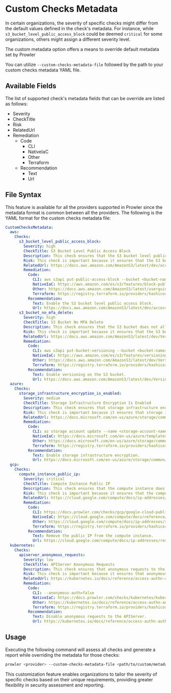 # Custom Checks Metadata

In certain organizations, the severity of specific checks might differ from the default values defined in the check's metadata. For instance, while `s3_bucket_level_public_access_block` could be deemed `critical` for some organizations, others might assign a different severity level.

The custom metadata option offers a means to override default metadata set by Prowler

You can utilize `--custom-checks-metadata-file` followed by the path to your custom checks metadata YAML file.

## Available Fields

The list of supported check's metadata fields that can be override are listed as follows:

- Severity
- CheckTitle
- Risk
- RelatedUrl
- Remediation
  - Code
    - CLI
    - NativeIaC
    - Other
    - Terraform
  - Recommendation
    - Text
    - Url

## File Syntax

This feature is available for all the providers supported in Prowler since the metadata format is common between all the providers. The following is the YAML format for the custom checks metadata file:
```yaml title="custom_checks_metadata.yaml"
CustomChecksMetadata:
  aws:
    Checks:
      s3_bucket_level_public_access_block:
        Severity: high
        CheckTitle: S3 Bucket Level Public Access Block
        Description: This check ensures that the S3 bucket level public access block is enabled.
        Risk: This check is important because it ensures that the S3 bucket level public access block is enabled.
        RelatedUrl: https://docs.aws.amazon.com/AmazonS3/latest/dev/access-control-block-public-access.html
        Remediation:
          Code:
            CLI: aws s3api put-public-access-block --bucket <bucket-name> --public-access-block-configuration BlockPublicAcls=true,IgnorePublicAcls=true,BlockPublicPolicy=true,RestrictPublicBuckets=true
            NativeIaC: https://aws.amazon.com/es/s3/features/block-public-access/
            Other: https://docs.aws.amazon.com/AmazonS3/latest/userguide/access-control-block-public-access.html
            Terraform: https://registry.terraform.io/providers/hashicorp/aws/latest/docs/resources/s3_bucket_public_access_block
          Recommendation:
            Text: Enable the S3 bucket level public access block.
            Url: https://docs.aws.amazon.com/AmazonS3/latest/dev/access-control-block-public-access.html
      s3_bucket_no_mfa_delete:
        Severity: high
        CheckTitle: S3 Bucket No MFA Delete
        Description: This check ensures that the S3 bucket does not allow delete operations without MFA.
        Risk: This check is important because it ensures that the S3 bucket does not allow delete operations without MFA.
        RelatedUrl: https://docs.aws.amazon.com/AmazonS3/latest/dev/Versioning.html
        Remediation:
          Code:
            CLI: aws s3api put-bucket-versioning --bucket <bucket-name> --versioning-configuration Status=Enabled,MFADelete=Enabled
            NativeIaC: https://aws.amazon.com/es/s3/features/versioning/
            Other: https://docs.aws.amazon.com/AmazonS3/latest/dev/Versioning.html
            Terraform: https://registry.terraform.io/providers/hashicorp/aws/latest/docs/resources/s3_bucket_versioning
          Recommendation:
            Text: Enable versioning on the S3 bucket.
            Url: https://docs.aws.amazon.com/AmazonS3/latest/dev/Versioning.html
  azure:
    Checks:
      storage_infrastructure_encryption_is_enabled:
        Severity: medium
        CheckTitle: Storage Infrastructure Encryption Is Enabled
        Description: This check ensures that storage infrastructure encryption is enabled.
        Risk: This check is important because it ensures that storage infrastructure encryption is enabled.
        RelatedUrl: https://docs.microsoft.com/en-us/azure/storage/common/storage-service-encryption
        Remediation:
          Code:
            CLI: az storage account update --name <storage-account-name> --resource-group <resource-group-name> --set properties.encryption.services.blob.enabled=true properties.encryption.services.file.enabled=true properties.encryption.services.queue.enabled=true properties.encryption.services.table.enabled=true
            NativeIaC: https://docs.microsoft.com/en-us/azure/templates/microsoft.storage/storageaccounts
            Other: https://docs.microsoft.com/en-us/azure/storage/common/storage-service-encryption
            Terraform: https://registry.terraform.io/providers/hashicorp/azurerm/latest/docs/resources/storage_account
          Recommendation:
            Text: Enable storage infrastructure encryption.
            Url: https://docs.microsoft.com/en-us/azure/storage/common/storage-service-encryption
  gcp:
    Checks:
      compute_instance_public_ip:
        Severity: critical
        CheckTitle: Compute Instance Public IP
        Description: This check ensures that the compute instance does not have a public IP.
        Risk: This check is important because it ensures that the compute instance does not have a public IP.
        RelatedUrl: https://cloud.google.com/compute/docs/ip-addresses/reserve-static-external-ip-address
        Remediation:
          Code:
            CLI: https://docs.prowler.com/checks/gcp/google-cloud-public-policies/bc_gcp_public_2#cli-command
            NativeIaC: https://cloud.google.com/compute/docs/reference/rest/v1/instances
            Other: https://cloud.google.com/compute/docs/ip-addresses/reserve-static-external-ip-address
            Terraform: https://registry.terraform.io/providers/hashicorp/google/latest/docs/resources/compute_instance
          Recommendation:
            Text: Remove the public IP from the compute instance.
            Url: https://cloud.google.com/compute/docs/ip-addresses/reserve-static-external-ip-address
  kubernetes:
    Checks:
      apiserver_anonymous_requests:
        Severity: low
        CheckTitle: APIServer Anonymous Requests
        Description: This check ensures that anonymous requests to the APIServer are disabled.
        Risk: This check is important because it ensures that anonymous requests to the APIServer are disabled.
        RelatedUrl: https://kubernetes.io/docs/reference/access-authn-authz/authentication/
        Remediation:
          Code:
            CLI: --anonymous-auth=false
            NativeIaC: https://docs.prowler.com/checks/kubernetes/kubernetes-policy-index/ensure-that-the-anonymous-auth-argument-is-set-to-false-1#kubernetes
            Other: https://kubernetes.io/docs/reference/access-authn-authz/authentication/
            Terraform: https://registry.terraform.io/providers/hashicorp/kubernetes/latest/docs/resources/cluster_role_binding
          Recommendation:
            Text: Disable anonymous requests to the APIServer.
            Url: https://kubernetes.io/docs/reference/access-authn-authz/authentication/
```

## Usage

Executing the following command will assess all checks and generate a report while overriding the metadata for those checks:
```sh
prowler <provider> --custom-checks-metadata-file <path/to/custom/metadata>
```

This customization feature enables organizations to tailor the severity of specific checks based on their unique requirements, providing greater flexibility in security assessment and reporting.
